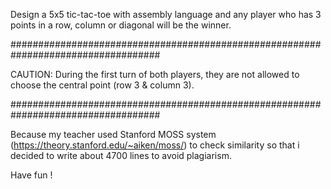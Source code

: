 Design a 5x5 tic-tac-toe with assembly language and any player who has 3 points in a row, column or diagonal will be the winner.

###################################################################################

CAUTION:
During the first turn of both players, they are not allowed to choose the central point (row 3 & column 3).

###################################################################################

Because my teacher used Stanford MOSS system (https://theory.stanford.edu/~aiken/moss/) to check similarity so that i decided to write about 4700 lines to avoid plagiarism.

Have fun !
